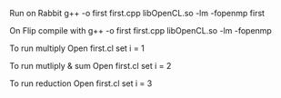 Run on Rabbit
g++ -o first first.cpp libOpenCL.so -lm -fopenmp
first

On Flip compile with
g++ -o first first.cpp libOpenCL.so -lm -fopenmp

To run multiply 
Open first.cl set i = 1

To run mutliply & sum
Open first.cl set i = 2

To run reduction
Open first.cl set i = 3

